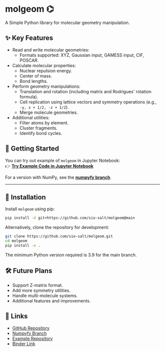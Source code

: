 # molgeom ⌬  
A Simple Python library for molecular geometry manipulation.


## ✨ Key Features
- Read and write molecular geometries:
  - Formats supported: XYZ, Gaussian input, GAMESS input, CIF, POSCAR.
- Calculate molecular properties:
  - Nuclear repulsion energy.
  - Center of mass.
  - Bond lengths.
- Perform geometry manipulations:
  - Translation and rotation (including matrix and Rodrigues' rotation formula).
  - Cell replication using lattice vectors and symmetry operations (e.g., `-y, x + 1/2, -z + 1/2`).
  - Merge molecule geometries.
- Additional utilities:
  - Filter atoms by element.
  - Cluster fragments.
  - Identify bond cycles.


## 🚀 Getting Started
You can try out example of `molgeom` in Jupyter Notebook:  
👉 [**Try Example Code in Jupyter Notebook**](https://mybinder.org/v2/gh/sio-salt/molgeom-examples/main?labpath=notebooks%2Ftutorial1.ipynb)

For a version with NumPy, see the [**numpyfy branch**](https://github.com/sio-salt/molgeom/tree/numpyfy).  

---

## 🔽 Installation
Install `molgeom` using pip:
```bash
pip install -U git+https://github.com/sio-salt/molgeom@main
```
Alternatively, clone the repository for development:

```bash
git clone https://github.com/sio-salt/molgeom.git
cd molgeom
pip install -e .
```
The minimum Python version required is 3.9 for the main branch.

## 🛠️ Future Plans
- Support Z-matrix format.
- Add more symmetry utilities.
- Handle multi-molecule systems.
- Additional features and improvements.

## 🔗 Links
- [GitHub Repository](https://github.com/sio-salt/molgeom/tree/main)
- [Numpyfy Branch](https://github.com/sio-salt/molgeom/tree/numpyfy)
- [Example Repository](https://github.com/sio-salt/molgeom-examples/tree/main)
- [Binder Link](https://mybinder.org/v2/gh/sio-salt/molgeom-examples/main?labpath=notebooks%2Ftutorial1.ipynb)
